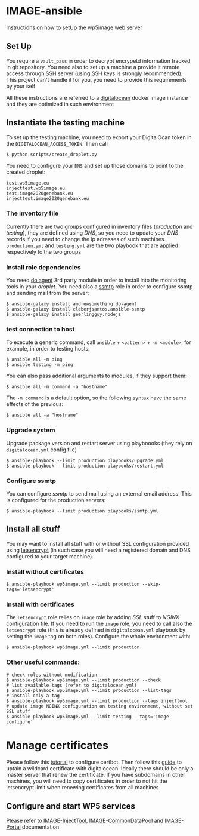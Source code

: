 IMAGE-ansible
=============

Instructions on how to setUp the wp5image web server

Set Up
------

You require a `vault_pass` in order to decrypt encrypetd information tracked in
git repository. You need also to set up a machine a provide it remote access
through SSH server (using SSH keys is strongly recommended). This project can't
handle it for you, you need to provide this requirements by your self

All these instructions are referred to a [digitalocean](https://cloud.digitalocean.com)
docker image instance and they are optimized in such environment

Instantiate the testing machine
-------------------------------

To set up the testing machine, you need to export your DigitalOcan token in the
`DIGITALOCEAN_ACCESS_TOKEN`. Then call

```
$ python scripts/create_droplet.py
```

You need to configure your `DNS` and set up those domains to point to the created droplet:

```
test.wp5image.eu
injecttest.wp5image.eu
test.image2020genebank.eu
injecttest.image2020genebank.eu
```

### The inventory file

Currently there are two groups configured in inventory files (*production* and *testing*),
they are defined using *DNS*, so you need to update your *DNS* records if you
need to change the ip adresses of such machines. `production.yml` and `testing.yml`
are the two playbook that are applied respectively to the two groups

### Install role dependencies

You need [do agent](https://galaxy.ansible.com/andrewsomething/do-agent) 3rd party
module in order to install into the monitoring tools in your *droplet*. You need also
a [ssmtp](https://galaxy.ansible.com/cleberjsantos/ansible-ssmtp) role in order
to configure ssmtp and sending mail from the server:

```
$ ansible-galaxy install andrewsomething.do-agent
$ ansible-galaxy install cleberjsantos.ansible-ssmtp
$ ansible-galaxy install geerlingguy.nodejs
```

### test connection to host

To execute a generic command, call `ansible` + `<pattern>` + `-m <module>`, for
example, in order to testing hosts:

```
$ ansible all -m ping
$ ansible testing -m ping
```

You can also pass additional arguments to modules, if they support them:

```
$ ansible all -m command -a "hostname"
```

The `-m command` is a default option, so the following syntax have the same effects
of the previous:

```
$ ansible all -a "hostname"
```

### Upgrade system

Upgrade package version and restart server using playboooks (they rely on
`digitalocean.yml` config file)

```
$ ansible-playbook --limit production playbooks/upgrade.yml
$ ansible-playbook --limit production playbooks/restart.yml
```

### Configure ssmtp

You can configure *ssmtp* to send mail using an external email address. This is
configured for the production servers:

```
$ ansible-playbook --limit production playbooks/ssmtp.yml
```

Install all stuff
-----------------

You may want to install all stuff with or without SSL configuration provided
using [letsencrypt](https://letsencrypt.org/) (in such case you will need a
registered domain and DNS configured to your target machine).

### Install without certificates

```
$ ansible-playbook wp5image.yml --limit production --skip-tags='letsencrypt'
```

### Install with certificates

The `letsencrypt` role relies on `image` role by adding *SSL* stuff to *NGINX*
configuration file. If you need to run the `image` role, you need to call also
the `letsencrypt` role (this is already defined in `digitalocean.yml` playbook by
setting the `image` tag on both roles). Configure the whole environment with:

```
$ ansible-playbook wp5image.yml --limit production
```

### Other useful commands:

```
# check roles without modification
$ ansible-playbook wp5image.yml --limit production --check
# list available tags (refer to digitalocean.yml)
$ ansible-playbook wp5image.yml --limit production --list-tags
# install only a tag
$ ansible-playbook wp5image.yml --limit production --tags injecttool
# update image NGINX configuration on testing environment, without set SSL stuff
$ ansible-playbook wp5image.yml --limit testing --tags='image-configure'
```

# Manage certificates

Please follow this [tutorial](https://www.digitalocean.com/community/tutorials/how-to-secure-nginx-with-let-s-encrypt-on-ubuntu-18-04)
to configure certbot. Then follow this [guide](https://certbot-dns-digitalocean.readthedocs.io/en/stable/)
to uptain a wildcard certificate with digitalocean. Ideally there should be only
a master server that renew the certificate. If you have subdomains in other machines,
you will need to copy certificates in order to not hit the letsencrypt limit when
renewing certificates from all machines

Configure and start WP5 services
--------------------------------

Please refer to [IMAGE-InjectTool](https://github.com/cnr-ibba/IMAGE-InjectTool),
[IMAGE-CommonDataPool](https://github.com/cnr-ibba/IMAGE-CommonDataPool) and
[IMAGE-Portal](https://github.com/cnr-ibba/IMAGE-Portal) documentation
